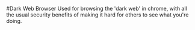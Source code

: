 #Dark Web Browser
Used for browsing the 'dark web' in chrome, with all the usual security benefits of
making it hard for others to see what you're doing.
